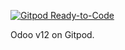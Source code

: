 [![Gitpod Ready-to-Code](https://img.shields.io/badge/Gitpod-Ready--to--Code-blue?logo=gitpod)](https://gitpod.io/#https://github.com/bitsnaps/odoo-gitpod)

Odoo v12 on Gitpod.
